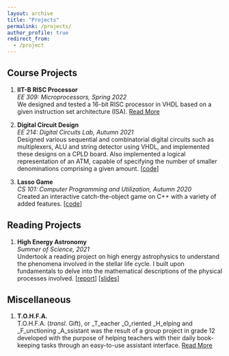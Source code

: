 ```yaml
---
layout: archive
title: "Projects"
permalink: /projects/
author_profile: true
redirect_from:
  - /project
---
```


## Course Projects

1. **IIT-B RISC Processor**  
_EE 309: Microprocessors, Spring 2022_  
We designed and tested a 16-bit RISC processor in VHDL based on a given instruction set architecture (ISA). [Read More](/projects/risc)

2. **Digital Circuit Design**  
_EE 214: Digital Circuits Lab, Autumn 2021_  
Designed various sequential and combinatorial digital circuits such as multiplexers, ALU and string detector using VHDL, and implemented these designs on a CPLD board. Also implemented a logical representation of an ATM, capable of specifying the number of smaller denominations comprising a given amount. [[code](https://github.com/Aayush2003/EE214)]

3. **Lasso Game**  
_CS 101: Computer Programming and Utilization, Autumn 2020_  
Created an interactive catch-the-object game on C++ with a variety of added features. [[code](https://github.com/Aayush2003/Lasso-Game-CS101)]

## Reading Projects

1. **High Energy Astronomy**  
_Summer of Science, 2021_  
Undertook a reading project on high energy astrophysics to understand the phenomena involved in the stellar life cycle. I built upon fundamentals to delve into the mathematical descriptions of the physical processes involved. [[report](/files/SoS-2021-Report.pdf)] [[slides](/files/SoS-2021-Presentation.pdf)]

## Miscellaneous

1. **T.O.H.F.A.**  
T.O.H.F.A. (_transl_. Gift), or _T_eacher _O_riented _H_elping and _F_unctioning _A_ssistant was the result of a group project in grade 12 developed with the purpose of helping teachers with their daily book-keeping tasks through an easy-to-use assistant interface. [Read More](/projects/tohfa)